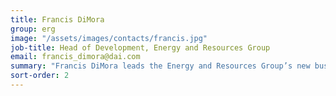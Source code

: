 ```yaml
---
title: Francis DiMora
group: erg
image: "/assets/images/contacts/francis.jpg"
job-title: Head of Development, Energy and Resources Group
email: francis_dimora@dai.com
summary: "Francis DiMora leads the Energy and Resources Group’s new business, market intelligence, and product development functions. Francis also supports ERG’s engagements with oil, gas, and mining sector clients related to local content development and political economy analysis. In Nigeria, he recently assessed political, social, and economic dynamics in communities being considered for small-scale, off-grid energy generation and distribution pilot projects to identify those best suited for investments."
sort-order: 2
---
```

